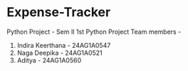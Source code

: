 # Expense-Tracker
Python Project - Sem II
1st Python Project
Team members -
1. Indira Keerthana - 24AG1A0547
2. Naga Deepika - 24AG1A0521
3. Aditya - 24AG1A0560
